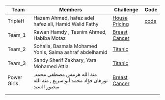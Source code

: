| Team | Members | Challenge | Code |
| --- | --- | --- | --- |
| TripleH | Hazem Ahmed,                                  hafez adel hafez ali,                          Hamid Walid Fathy | [House Pricing](https://www.kaggle.com/competitions/house-prices-advanced-regression-techniques) | [code](https://github.com/gimmeursocks/ML_Project) |
| Team_1 | Rawan Hamdy , Tasnim Ahmed, Habiba Motaz | [Breast Cancer](https://www.kaggle.com/datasets/uciml/breast-cancer-wisconsin-data) |  |
| Team_2  | Sohaila, Basmala Mohamed Yonis, Salma ashraf abdelhamid | [Titanic](https://www.kaggle.com/competitions/titanic) |  |
| Team_3 | Sandy Sherif Zakhary, Yara Mohamed Attia | [Titanic](https://www.kaggle.com/competitions/titanic) |  |
| Power Girls | منة الله هرمس مصطفي محمد, نورهان فؤاد محمد أبو سريع   ,                      منة الله منصور السيد | [Breast Cancer](https://www.kaggle.com/datasets/uciml/breast-cancer-wisconsin-data) |  |
|  |  |  |  |
|  |  |  |  |
